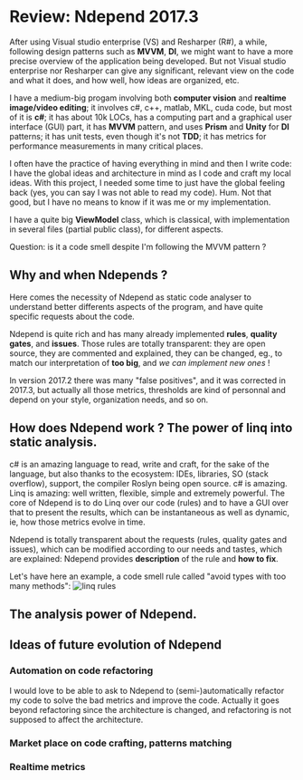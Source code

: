 # Review: Ndepend 2017.3

After using Visual studio enterprise (VS) and Resharper (R#), a while, following design patterns such as **MVVM**, **DI**, we might want to have a more precise overview of the application being developed. But not Visual studio enterprise nor Resharper can give any significant, relevant view on the code and what it does, and how well, how ideas are organized, etc.

I have a medium-big progam involving both **computer vision** and **realtime image/video editing**; it involves c#, c++, matlab, MKL, cuda code, but most of it is **c#**; it has about 10k LOCs, has a computing part and a graphical user interface (GUI) part, it has **MVVM** pattern, and uses **Prism** and **Unity** for **DI** patterns; it has unit tests, even though it's not **TDD**; it has metrics for performance measurements in many critical places.

I often have the practice of having everything in mind and then I write code: I have the global ideas and architecture in mind as I code and craft my local ideas. With this project, I needed some time to just have the global feeling back (yes, you can say I was not able to read my code). Hum. Not that good, but I have no means to know if it was me or my implementation.

I have a quite big **ViewModel** class, which is classical, with implementation in several files (partial public class), for different aspects.

Question: is it a code smell despite I'm following the MVVM pattern ?

## Why and when Ndepends ?

Here comes the necessity of Ndepend as static code analyser to understand better differents aspects of the program, and have quite specific requests about the code.

Ndepend is quite rich and has many already implemented **rules**, **quality gates**, and **issues**. Those rules are totally transparent: they are open source, they are commented and explained, they can be changed, eg., to match our interpretation of **too big**, and _we can implement new ones_ !

 In version 2017.2 there was many "false positives", and it was corrected in 2017.3, but actually all those metrics, thresholds are kind of personnal and depend on your style, organization needs, and so on.

## How does Ndepend work ? The power of linq into static analysis.

c# is an amazing language to read, write and craft, for the sake of the language, but also thanks to the ecosystem: IDEs, libraries, SO (stack overflow), support, the compiler Roslyn being open source. c# is amazing. Linq is amazing: well written, flexible, simple and extremely powerful. The core of Ndepend is to do Linq over our code (rules) and to have a GUI over that to present the results, which can be instantaneous as well as dynamic, ie, how those metrics evolve in time.

Ndepend is totally transparent about the requests (rules, quality gates and issues), which can be modified according to our needs and tastes, which are explained: Ndepend provides **description** of the rule and **how to fix**.

Let's have here an example, a code smell rule called "avoid types with too many methods": ![linq rules](https://github.com/mprevot/ReviewNdepend/tree/master/images/linqrules.jpg "example of a rule in linq")

## The analysis power of Ndepend.




## Ideas of future evolution of Ndepend

### Automation on code refactoring

I would love to be able to ask to Ndepend to (semi-)automatically refactor my code to solve the bad metrics and improve the code. Actually it goes beyond refactoring since the architecture is changed, and refactoring is not supposed to affect the architecture.

### Market place on code crafting, patterns matching

### Realtime metrics



